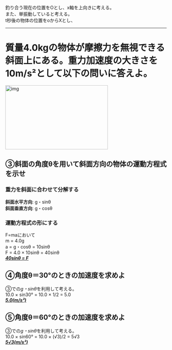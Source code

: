 釣り合う現在の位置をOとし、x軸を上向きに考える。</br>
また、単振動していると考える。</br>
t秒後の物体の位置をoからXとし、</br>

-----

# 質量4.0kgの物体が摩擦力を無視できる斜面上にある。重力加速度の大きさを10m/s²として以下の問いに答えよ。</br>
<img src="https://www.rikagasuki.com/wp-content/uploads/2015/07/3Bt-A-2.png" alt="img" title="i" width="320" height="200"></br>
## ③斜面の角度θを用いて斜面方向の物体の運動方程式を示せ</br>
### 重力を斜面に合わせて分解する</br>
**斜面水平方向**: g・sinθ</br>
**斜面垂直方向**: g・cosθ</br>
### 運動方程式の形にする</br>
F=maにおいて</br>
m = 4.0g</br>
a = g・cosθ = 10sinθ</br>
F = 4.0 × 10sinθ = 40sinθ</br>
**_<u>40sinθ = F</u>_**</br>
## ④角度θ＝30°のときの加速度を求めよ</br>
③での*g・sinθ*を利用して考える。</br>
10.0 × sin30° = 10.0 ×  1/2 = 5.0</br>
**_<u>5.0(m/s²)</u>_**</br>
## ⑤角度θ＝60°のときの加速度を求めよ</br>
③での*g・sinθ*を利用して考える。</br>
10.0 × sin60° = 10.0 ×  (√3)/2 = 5√3</br>
**_<u>5√3(m/s²)</u>_**</br>
